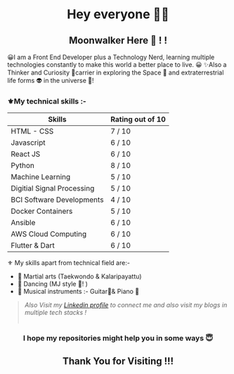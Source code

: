 <h1 align="center"> Hey everyone 🙋‍♂️</h1>

<h2 align="center">Moonwalker Here 🎩 ! ! 
</h2>

😀I am a Front End Developer plus a Technology Nerd, learning multiple technologies constantly to make this world a better place to live. 😀
✨Also a Thinker and Curiosity 🤔carrier in exploring the Space 🚀 and extraterrestrial life forms 👽 in the universe 🌌!


### ⚜My technical skills :-


| Skills | Rating out of 10 |
| ------ | ---------------- |
| HTML - CSS | 7 / 10 |
| Javascript | 6 / 10 |
| React JS | 6 / 10 |
| Python | 8 / 10 |
| Machine Learning | 5 / 10 |
| Digitial Signal Processing | 5 / 10 |
| BCI Software Developments | 4 / 10 | 
| Docker Containers | 5 / 10 |
| Ansible | 6 / 10 |
| AWS Cloud Computing | 6 / 10 |
| Flutter & Dart | 6 / 10 |


 ⚜ My skills apart from technical field are:-
- 📌 Martial arts (Taekwondo & Kalaripayattu) 
- 📌 Dancing (MJ style 🎩! ) 
- 📌 Musical instruments :- Guitar🎸& Piano 🎹 


> *Also Visit my [Linkedin profile](https://www.linkedin.com/in/moonwalkerabhi/) to connect me and also visit my blogs in multiple tech stacks !*
<br><br>
<h3 align="center">I hope my repositories might help you in some ways 😇<h3>

<h2 align="center"> Thank You for Visiting !!! </h2>
